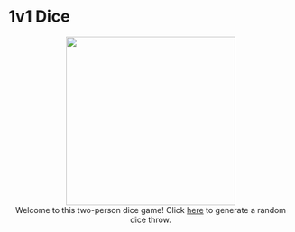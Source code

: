 # 1v1 Dice

<div align="center">
  <img src="https://user-images.githubusercontent.com/67458613/118401198-4a17a780-b682-11eb-8d30-8c966b4baff6.png" width="300" height="300"><br>
  Welcome to this two-person dice game! Click <a href="https://ps4449.github.io/dice-game/dicee.html">here</a> to generate a random dice throw.
</div>
